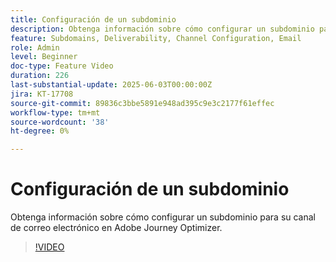 ```yaml
---
title: Configuración de un subdominio
description: Obtenga información sobre cómo configurar un subdominio para su canal de correo electrónico en Adobe Journey Optimizer.
feature: Subdomains, Deliverability, Channel Configuration, Email
role: Admin
level: Beginner
doc-type: Feature Video
duration: 226
last-substantial-update: 2025-06-03T00:00:00Z
jira: KT-17708
source-git-commit: 89836c3bbe5891e948ad395c9e3c2177f61effec
workflow-type: tm+mt
source-wordcount: '38'
ht-degree: 0%

---
```



# Configuración de un subdominio

Obtenga información sobre cómo configurar un subdominio para su canal de correo electrónico en Adobe Journey Optimizer.

>[!VIDEO](https://video.tv.adobe.com/v/3458490/?learn=on&enablevpops)
